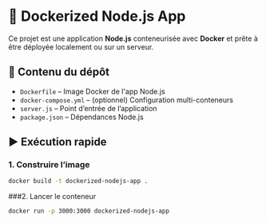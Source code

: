 # 🚀 Dockerized Node.js App

Ce projet est une application **Node.js** conteneurisée avec **Docker** et prête à être déployée localement ou sur un serveur.

## 📁 Contenu du dépôt

- `Dockerfile` – Image Docker de l'app Node.js  
- `docker-compose.yml` – (optionnel) Configuration multi-conteneurs  
- `server.js` – Point d’entrée de l’application  
- `package.json` – Dépendances Node.js

## ▶️ Exécution rapide

### 1. Construire l’image

```bash
docker build -t dockerized-nodejs-app .
```
###2.  Lancer le conteneur

```bash
docker run -p 3000:3000 dockerized-nodejs-app
```
